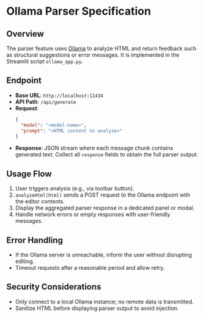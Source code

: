 # Ollama Parser Specification

## Overview
The parser feature uses [Ollama](https://ollama.ai/) to analyze HTML and return feedback such as structural suggestions or error messages. It is implemented in the Streamlit script `ollama_app.py`.

## Endpoint
- **Base URL**: `http://localhost:11434`
- **API Path**: `/api/generate`
- **Request**:
  ```json
  {
    "model": "<model-name>",
    "prompt": "<HTML content to analyze>"
  }
  ```
- **Response**: JSON stream where each message chunk contains generated text. Collect all `response` fields to obtain the full parser output.

## Usage Flow
1. User triggers analysis (e.g., via toolbar button).
2. `analyzeHtml(html)` sends a POST request to the Ollama endpoint with the editor contents.
3. Display the aggregated parser response in a dedicated panel or modal.
4. Handle network errors or empty responses with user-friendly messages.

## Error Handling
- If the Ollama server is unreachable, inform the user without disrupting editing.
- Timeout requests after a reasonable period and allow retry.

## Security Considerations
- Only connect to a local Ollama instance; no remote data is transmitted.
- Sanitize HTML before displaying parser output to avoid injection.
